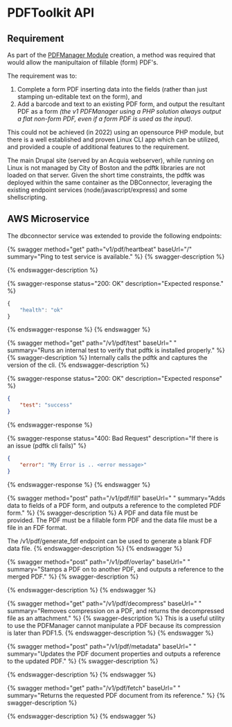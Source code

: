 # PDFToolkit API

## Requirement

As part of the [PDFManager Module](../../../drupal-8/drupal-8-micro-services-api-end-points/pdf-manager-module.md) creation, a method was required that would allow the manipultaion of fillable (form) PDF's. &#x20;

The requirement was to:

1. Complete a form PDF inserting data into the fields (rather than just stamping un-editable text on the form), and
2. Add a barcode and text to an existing PDF form, and output the resultant PDF as a form _(the v1 PDFManager using a PHP solution always output a flat non-form PDF, even if a form PDF is used as the input)._

This could not be achieved (in 2022) using an opensource PHP module, but there is a well established and proven Linux CLI app which can be utilized, and provided a couple of additional features to the requirement.

The main Drupal site (served by an Acquia webserver), while running on Linux is not managed by City of Boston and the pdftk libraries are not loaded on that server.  Given the short time constraints, the pdftk was deployed within the same container as the DBConnector, leveraging the existing endpoint services (node/javascript/express) and some shellscripting.

## AWS Microservice

The dbconnector service was extended to provide the following endpoints:

{% swagger method="get" path="v1/pdf/heartbeat" baseUrl="/" summary="Ping to test service is available." %}
{% swagger-description %}

{% endswagger-description %}

{% swagger-response status="200: OK" description="Expected response." %}
```javascript
{
    "health": "ok"
}
```
{% endswagger-response %}
{% endswagger %}

{% swagger method="get" path="/v1/pdf/test" baseUrl=" " summary="Runs an internal test to verify that pdftk is installed properly." %}
{% swagger-description %}
Internally calls the pdftk and captures the version of the cli.
{% endswagger-description %}

{% swagger-response status="200: OK" description="Expected response" %}
```json
{
    "test": "success"
}
```
{% endswagger-response %}

{% swagger-response status="400: Bad Request" description="If there is an issue (pdftk cli fails)" %}
```json
{
    "error": "My Error is .. <error message>"
}
```
{% endswagger-response %}
{% endswagger %}

{% swagger method="post" path="/v1/pdf/fill" baseUrl=" " summary="Adds data to fields of a PDF form, and outputs a reference to the completed PDF form." %}
{% swagger-description %}
A PDF and data file must be provided.  The PDF must be a fillable form PDF and the data file must be a file in an FDF format.

The /v1/pdf/generate\_fdf endpoint can be used to generate a blank FDF data file.
{% endswagger-description %}
{% endswagger %}

{% swagger method="post" path="/v1/pdf/overlay" baseUrl=" " summary="Stamps a PDF on to another PDF, and outputs a reference to the merged PDF." %}
{% swagger-description %}

{% endswagger-description %}
{% endswagger %}

{% swagger method="get" path="/v1/pdf/decompress" baseUrl=" " summary="Removes compression on a PDF, and returns the decompressed file as an attachment." %}
{% swagger-description %}
This is a useful utility to use the PDFManager cannot manipulate a PDF because its compression is later than PDF1.5.
{% endswagger-description %}
{% endswagger %}

{% swagger method="post" path="/v1/pdf/metadata" baseUrl=" " summary="Updates the PDF document properties and outputs a reference to the updated PDF." %}
{% swagger-description %}

{% endswagger-description %}
{% endswagger %}

{% swagger method="get" path="/v1/pdf/fetch" baseUrl=" " summary="Returns the requested PDF document from its reference." %}
{% swagger-description %}

{% endswagger-description %}
{% endswagger %}
